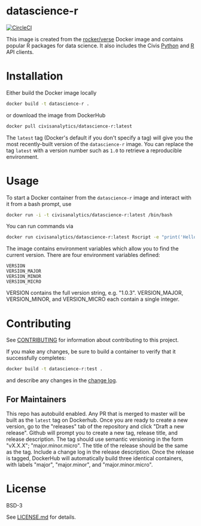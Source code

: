 # datascience-r

[![CircleCI](https://circleci.com/gh/civisanalytics/datascience-r/tree/master.svg?style=svg)](https://circleci.com/gh/civisanalytics/datascience-r/tree/master)

This image is created from the [rocker/verse](https://hub.docker.com/r/rocker/verse/) Docker image and contains
popular R packages for data science. It also includes the Civis [Python](https://github.com/civisanalytics/civis-python)
and [R](https://github.com/civisanalytics/civis-r) API clients.

# Installation

Either build the Docker image locally
```bash
docker build -t datascience-r .
```

or download the image from DockerHub
```bash
docker pull civisanalytics/datascience-r:latest
```

The `latest` tag (Docker's default if you don't specify a tag)
will give you the most recently-built version of the `datascience-r`
image. You can replace the tag `latest` with a version number such as `1.0`
to retrieve a reproducible environment.

# Usage

To start a Docker container from the `datascience-r` image and
interact with it from a bash prompt, use
```bash
docker run -i -t civisanalytics/datascience-r:latest /bin/bash
```

You can run commands via
```bash
docker run civisanalytics/datascience-r:latest Rscript -e "print('Hello World!')"
```

The image contains environment variables which allow you to find
the current version. There are four environment variables defined:
```
VERSION
VERSION_MAJOR
VERSION_MINOR
VERSION_MICRO
```
VERSION contains the full version string, e.g. "1.0.3". VERSION_MAJOR,
VERSION_MINOR, and VERSION_MICRO each contain a single integer.

# Contributing

See [CONTRIBUTING](CONTRIBUTING.md) for information about contributing to this project.

If you make any changes, be sure to build a container to verify that it successfully completes:
```bash
docker build -t datascience-r:test .
```
and describe any changes in the [change log](CHANGELOG.md).

## For Maintainers

This repo has autobuild enabled. Any PR that is merged to master will
be built as the `latest` tag on Dockerhub.
Once you are ready to create a new version, go to the "releases" tab of the repository and click
"Draft a new release". Github will prompt you to create a new tag, release title, and release
description. The tag should use semantic versioning in the form "vX.X.X"; "major.minor.micro".
The title of the release should be the same as the tag. Include a change log in the release description.
Once the release is tagged, DockerHub will automatically build three identical containers, with labels
"major", "major.minor", and "major.minor.micro".

# License

BSD-3

See [LICENSE.md](LICENSE.md) for details.
